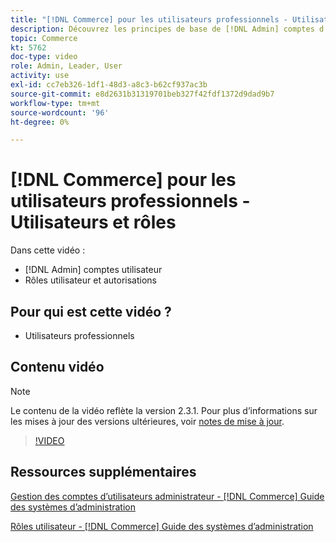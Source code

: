 ```yaml
---
title: "[!DNL Commerce] pour les utilisateurs professionnels - Utilisateurs et rôles"
description: Découvrez les principes de base de [!DNL Admin] comptes d’utilisateurs et rôles utilisateur qui déterminent les autorisations.
topic: Commerce
kt: 5762
doc-type: video
role: Admin, Leader, User
activity: use
exl-id: cc7eb326-1df1-48d3-a8c3-b62cf937ac3b
source-git-commit: e8d2631b31319701beb327f42fdf1372d9dad9b7
workflow-type: tm+mt
source-wordcount: '96'
ht-degree: 0%

---
```


# [!DNL Commerce] pour les utilisateurs professionnels - Utilisateurs et rôles

Dans cette vidéo :

- [!DNL Admin] comptes utilisateur
- Rôles utilisateur et autorisations

## Pour qui est cette vidéo ?

- Utilisateurs professionnels

## Contenu vidéo

>[!NOTE]
>
>Le contenu de la vidéo reflète la version 2.3.1. Pour plus d’informations sur les mises à jour des versions ultérieures, voir [notes de mise à jour](https://experienceleague.adobe.com/docs/commerce-operations/release/notes/overview.html).

>[!VIDEO](https://video.tv.adobe.com/v/35947?quality=12&learn=on)

## Ressources supplémentaires

[Gestion des comptes d’utilisateurs administrateur - [!DNL Commerce] Guide des systèmes d’administration](https://experienceleague.adobe.com/docs/commerce-admin/systems/user-accounts/permissions-users-all.html)

[Rôles utilisateur - [!DNL Commerce] Guide des systèmes d’administration](https://experienceleague.adobe.com/docs/commerce-admin/systems/user-accounts/permissions-user-roles.html)

